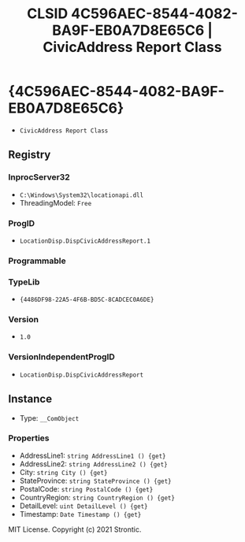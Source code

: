 ﻿---
title: "CLSID 4C596AEC-8544-4082-BA9F-EB0A7D8E65C6 | CivicAddress Report Class"
excerpt: What is COM-Object CLSID 4C596AEC-8544-4082-BA9F-EB0A7D8E65C6?
---

# {4C596AEC-8544-4082-BA9F-EB0A7D8E65C6}

* `CivicAddress Report Class`

## Registry


### InprocServer32

* `C:\Windows\System32\locationapi.dll`
* ThreadingModel: `Free`

### ProgID

* `LocationDisp.DispCivicAddressReport.1`

### Programmable


### TypeLib

* `{4486DF98-22A5-4F6B-BD5C-8CADCEC0A6DE}`

### Version

* `1.0`

### VersionIndependentProgID

* `LocationDisp.DispCivicAddressReport`

## Instance

* Type: `__ComObject`

### Properties

* AddressLine1: `string AddressLine1 () {get} `
* AddressLine2: `string AddressLine2 () {get} `
* City: `string City () {get} `
* StateProvince: `string StateProvince () {get} `
* PostalCode: `string PostalCode () {get} `
* CountryRegion: `string CountryRegion () {get} `
* DetailLevel: `uint DetailLevel () {get} `
* Timestamp: `Date Timestamp () {get} `

MIT License. Copyright (c) 2021 Strontic.


